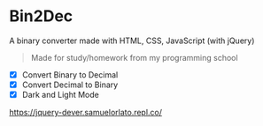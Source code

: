 # Bin2Dec
A binary converter made with HTML, CSS, JavaScript (with jQuery)
> Made for study/homework from my programming school

- [x] Convert Binary to Decimal
- [x] Convert Decimal to Binary
- [x] Dark and Light Mode

https://jquery-dever.samuelorlato.repl.co/
